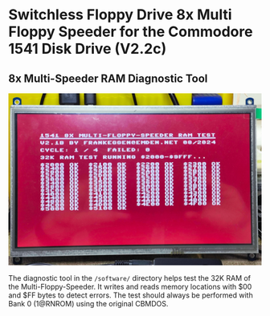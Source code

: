 # Switchless Floppy Drive 8x Multi Floppy Speeder for the Commodore 1541 Disk Drive (V2.2c)

 

## 8x Multi-Speeder RAM Diagnostic Tool

![1541 8x Multi-Floppy-Speeder 32 KB RAM Diagnostic Tool](https://github.com/FraEgg/commodore-1541-switchless-floppydrive-8x-multi-floppy-speeder/blob/master/images/v2.2b_pcb_diag_tool.jpg?raw=true)

The diagnostic tool in the `/software/` directory helps test the 32K RAM of the Multi-Floppy-Speeder. It writes and reads memory locations with $00 and $FF bytes to detect errors. The test should always be performed with Bank 0 (1@RNROM) using the original CBMDOS.
